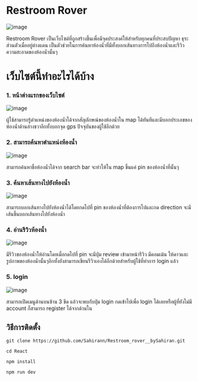 # Restroom Rover
![image](https://media.discordapp.net/attachments/1159598468814348308/1183197181897887855/logomenu.png?ex=6587753e&is=6575003e&hm=a072d75979af796d8a11e3e937be613484d8b6ed1a8f6649f4bfc00b409f89e4&=&format=webp&quality=lossless&width=1708&height=584)

Restroom Rover เป็นเว็บไซต์ที่ถูกสร้างขึ้นเพื่อมีจุดประสงค์ให้สำหรับทุกคนที่ประสบปัญหา ธุระส่วนตัวเมื่ออยู่ต่างแดน เป็นตัวช่วยในการค้นหาห้องน้ำที่มีทั้งบอกเส้นทางการไปถึงห้องน้ำและรีวิวความสะอาดของห้องน้ำนั้นๆ

# เว็บไซต์นี้ทำอะไรได้บ้าง

### 1. หน้าต่างแรกของเว็บไซต์
![image](https://media.discordapp.net/attachments/1159598468814348308/1183201227186655343/Screenshot_2566-12-10_at_07.19.05.png?ex=65877903&is=65750403&hm=f2140512819e22fb7a6934ffcd383eb986d315f91fceb4239abfffd31897d095&=&format=webp&quality=lossless&width=2060&height=1068)

ผู้ใช้สามารถรู้ตำแหน่งของห้องน้ำได้จากสัญลักษณ์ของห้องน้ำใน map ได้ทันทีและมีบอกประเภขของห้องน้ำด้านล่างขวาอีกทั้งบอกจุด gps ปัจจุบันของผู้ใช้อีกด้วย

### 2. สามารถค้นหาตำแหน่งห้องน้ำ
![image](https://media.discordapp.net/attachments/1159598468814348308/1183202121215127582/Screenshot_2566-12-10_at_07.22.36.png?ex=658779d8&is=657504d8&hm=0baa79323b6eae2caf0172026b78678f8077aa9efd776ff4932b09697401063f&=&format=webp&quality=lossless&width=2060&height=1068)

สามารถค้นหาชื่อห้องน้ำได้จาก search bar จะทำให้ใน map ขึ้นแค่ pin ของห้องน้ำที่นั้นๆ

### 3. ค้นหาเส้นทางไปยังห้องน้ำ
![image](https://media.discordapp.net/attachments/1159598468814348308/1183202657347842118/Screenshot_2566-12-10_at_07.24.45.png?ex=65877a58&is=65750558&hm=c456a931d4434e78f273daddb6203a8cc906ded5cb15bde1afed8dc0a764646a&=&format=webp&quality=lossless&width=2060&height=1068)

สามารถบอกเส้นทางไปยังห้องน้ำได้โดยกดไปที่ pin ของห้องน้ำที่ต้องการไปและกด direction จะมีเส้นขึ้นบอกเส้นทางไปยังห้องน้ำ

### 4. อ่านรีวิวห้องน้ำ
![image](https://media.discordapp.net/attachments/1159598468814348308/1183203575917199530/image.png?ex=65877b33&is=65750633&hm=733b1fcaa2552ed3c35070ea3917c40855c7b452c2526032b81e277cdfcb01c6&=&format=webp&quality=lossless&width=2060&height=1068)

มีรีวิวของห้องน้ำให้อ่านโดยเมื่อกดไปที่ pin จะมีปุ่ม review เข้ามาหน้ารีวิว มีคอมเม้น ให้ดาวและรูปภาพของห้องน้ำนั้นๆอีกทั้งยังสามารถเขียนรีวิวเองได้อีกด้วยสำหรับผู้ใช้ที่ทำการ login แล้ว

### 5. login
![image](https://media.discordapp.net/attachments/1159598468814348308/1183207339847856248/image.png?ex=65877eb4&is=657509b4&hm=61419689ef208a2c1a004ab795c2f2d9ad604a6fdc2cea4893f70f1a21ebe355&=&format=webp&quality=lossless&width=2060&height=1068)

สามารถเปิดเมนูด้านบนซ้าน 3 ขีด แล้วจะพบกับปุ่ม login กดเข้าไปเพื่อ login ได้เลยหรือผู้ที่ยังไม่มี account ก็สามารถ register ได้จากด้านใน

## วิธีการติดตั้ง

````
git clone https://github.com/Sahirann/Restroom_rover__bySahiran.git

cd React

npm install

npm run dev
````
